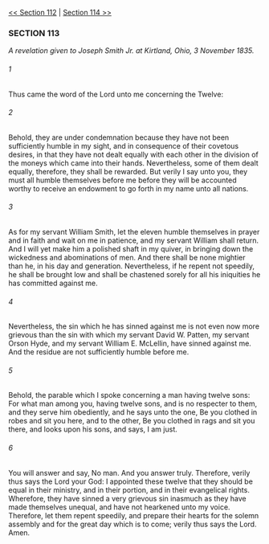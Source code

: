 [<< Section 112](Section%20112.md)  |  [Section 114 >>](Section%20114.md)

### SECTION 113

*A revelation given to Joseph Smith Jr. at Kirtland, Ohio, 3 November 1835.*

###### 1
Thus came the word of the Lord unto me concerning the Twelve:

###### 2
Behold, they are under condemnation because they have not been sufficiently humble in my sight, and in consequence of their covetous desires, in that they have not dealt equally with each other in the division of the moneys which came into their hands. Nevertheless, some of them dealt equally, therefore, they shall be rewarded. But verily I say unto you, they must all humble themselves before me before they will be accounted worthy to receive an endowment to go forth in my name unto all nations.

###### 3
As for my servant William Smith, let the eleven humble themselves in prayer and in faith and wait on me in patience, and my servant William shall return. And I will yet make him a polished shaft in my quiver, in bringing down the wickedness and abominations of men. And there shall be none mightier than he, in his day and generation. Nevertheless, if he repent not speedily, he shall be brought low and shall be chastened sorely for all his iniquities he has committed against me.

###### 4
Nevertheless, the sin which he has sinned against me is not even now more grievous than the sin with which my servant David W. Patten, my servant Orson Hyde, and my servant William E. McLellin, have sinned against me. And the residue are not sufficiently humble before me.

###### 5
Behold, the parable which I spoke concerning a man having twelve sons: For what man among you, having twelve sons, and is no respecter to them, and they serve him obediently, and he says unto the one, Be you clothed in robes and sit you here, and to the other, Be you clothed in rags and sit you there, and looks upon his sons, and says, I am just.

###### 6
You will answer and say, No man. And you answer truly. Therefore, verily thus says the Lord your God: I appointed these twelve that they should be equal in their ministry, and in their portion, and in their evangelical rights. Wherefore, they have sinned a very grievous sin inasmuch as they have made themselves unequal, and have not hearkened unto my voice. Therefore, let them repent speedily, and prepare their hearts for the solemn assembly and for the great day which is to come; verily thus says the Lord. Amen.